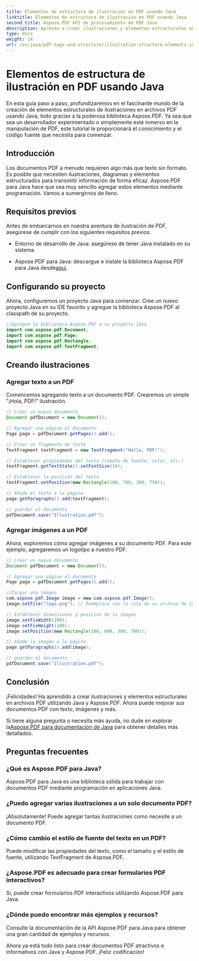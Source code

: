 ```yaml
---
title: Elementos de estructura de ilustración en PDF usando Java
linktitle: Elementos de estructura de ilustración en PDF usando Java
second_title: Aspose.PDF API de procesamiento de PDF Java
description: Aprenda a crear ilustraciones y elementos estructurales en archivos PDF usando Java con Aspose.PDF.
type: docs
weight: 14
url: /es/java/pdf-tags-and-structure/illustration-structure-elements-in-pdf-using-java/
---
```


# Elementos de estructura de ilustración en PDF usando Java

En esta guía paso a paso, profundizaremos en el fascinante mundo de la creación de elementos estructurales de ilustraciones en archivos PDF usando Java, todo gracias a la poderosa biblioteca Aspose.PDF. Ya sea que sea un desarrollador experimentado o simplemente esté inmerso en la manipulación de PDF, este tutorial le proporcionará el conocimiento y el código fuente que necesita para comenzar.

## Introducción

Los documentos PDF a menudo requieren algo más que texto sin formato. Es posible que necesiten ilustraciones, diagramas y elementos estructurados para transmitir información de forma eficaz. Aspose.PDF para Java hace que sea muy sencillo agregar estos elementos mediante programación. Vamos a sumergirnos de lleno.

## Requisitos previos

Antes de embarcarnos en nuestra aventura de ilustración de PDF, asegúrese de cumplir con los siguientes requisitos previos:

- Entorno de desarrollo de Java: asegúrese de tener Java instalado en su sistema.

-  Aspose.PDF para Java: descargue e instale la biblioteca Aspose.PDF para Java desde[aquí](https://releases.aspose.com/pdf/java/).

## Configurando su proyecto

Ahora, configuremos un proyecto Java para comenzar. Cree un nuevo proyecto Java en su IDE favorito y agregue la biblioteca Aspose.PDF al classpath de su proyecto.

```java
//Agregue la biblioteca Aspose.PDF a su proyecto Java
import com.aspose.pdf.Document;
import com.aspose.pdf.Page;
import com.aspose.pdf.Rectangle;
import com.aspose.pdf.TextFragment;
```

## Creando ilustraciones

### Agregar texto a un PDF

Comencemos agregando texto a un documento PDF. Crearemos un simple "¡Hola, PDF!" ilustración.

```java
// Crear un nuevo documento
Document pdfDocument = new Document();

// Agregar una página al documento
Page page = pdfDocument.getPages().add();

// Crear un fragmento de texto
TextFragment textFragment = new TextFragment("Hello, PDF!");

// Establecer propiedades del texto (tamaño de fuente, color, etc.)
textFragment.getTextState().setFontSize(14);

// Establecer la posición del texto
textFragment.setPosition(new Rectangle(100, 700, 300, 750));

// Añade el texto a la página.
page.getParagraphs().add(textFragment);

// guardar el documento
pdfDocument.save("Illustration.pdf");
```

### Agregar imágenes a un PDF

Ahora, exploremos cómo agregar imágenes a su documento PDF. Para este ejemplo, agregaremos un logotipo a nuestro PDF.

```java
// Crear un nuevo documento
Document pdfDocument = new Document();

// Agregar una página al documento
Page page = pdfDocument.getPages().add();

//Cargar una imagen
com.aspose.pdf.Image image = new com.aspose.pdf.Image();
image.setFile("logo.png"); // Reemplace con la ruta de su archivo de imagen

// Establecer dimensiones y posición de la imagen
image.setFixWidth(200);
image.setFixHeight(100);
image.setPosition(new Rectangle(100, 600, 300, 700));

// Añade la imagen a la página.
page.getParagraphs().add(image);

// guardar el documento
pdfDocument.save("Illustration.pdf");
```

## Conclusión

¡Felicidades! Ha aprendido a crear ilustraciones y elementos estructurales en archivos PDF utilizando Java y Aspose.PDF. Ahora puede mejorar sus documentos PDF con texto, imágenes y más.

 Si tiene alguna pregunta o necesita más ayuda, no dude en explorar la[Aspose.PDF para documentación de Java](https://reference.aspose.com/pdf/java/) para obtener detalles más detallados.

## Preguntas frecuentes

### ¿Qué es Aspose.PDF para Java?
   Aspose.PDF para Java es una biblioteca sólida para trabajar con documentos PDF mediante programación en aplicaciones Java.

### ¿Puedo agregar varias ilustraciones a un solo documento PDF?
   ¡Absolutamente! Puede agregar tantas ilustraciones como necesite a un documento PDF.

### ¿Cómo cambio el estilo de fuente del texto en un PDF?
   Puede modificar las propiedades del texto, como el tamaño y el estilo de fuente, utilizando TextFragment de Aspose.PDF.

### ¿Aspose.PDF es adecuado para crear formularios PDF interactivos?
   Sí, puede crear formularios PDF interactivos utilizando Aspose.PDF para Java.

### ¿Dónde puedo encontrar más ejemplos y recursos?
   Consulte la documentación de la API Aspose.PDF para Java para obtener una gran cantidad de ejemplos y recursos.
   
Ahora ya está todo listo para crear documentos PDF atractivos e informativos con Java y Aspose.PDF. ¡Feliz codificación!